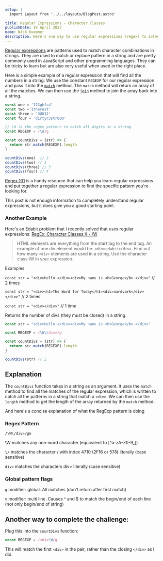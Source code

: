 ```yaml
---
setup: |
  import Layout from '../../layouts/BlogPost.astro'
  
title: Regular Expressions - Character Classes
publishDate: 19 April 2022
name: Nick Huemmer
description: Here's one way to use regular expressions (regex) to solve the problem of finding a sequence of characters in a string.
---
```




[Regular expressions](https://developer.mozilla.org/en-US/docs/Web/JavaScript/Guide/Regular_Expressions) are patterns used to match character combinations in strings.  They are used to match or replace pattern in a string and are pretty commonly used in JavaScript and other programming languages.  They can be tricky to learn but are also very useful when used in the right place. 

Here is a simple example of a regular expression that will find all the numbers in a string.  We use the constant `REGEXP` for our regular expression and pass it into the [`match`](https://developer.mozilla.org/en-US/docs/Web/JavaScript/Reference/Global_Objects/String/match) method.  The `match` method will return an array of all the matches.  We can then use the [`join`](https://developer.mozilla.org/en-US/docs/Web/JavaScript/Reference/Global_Objects/Array/join) method to join the array back into a string.


```javascript
const one = '123ghfsd'
const two ='1therest'
const three = 'OU812'
const four = 'd1rtyr3str00m'

// \d is the regex pattern to catch all digits in a string
const REGEXP = /\d/g

const countDivs = (str) => {
  return str.match(REGEXP).length
} 

countDivs(one)  // 3
countDivs(two) // 1
countDivs(three) // 3
countDivs(four) // 4

```

[Regex 101](https://regex101.com) is a handy resource that can help you learn regular expressions and put together a regular expression to find the specific pattern you're looking for.  

This post is not enough information to completely understand regular expressions, but it does give you a good starting point.

### Another Example

Here's an Edabit problem that I recently solved that uses regular expressions:
[RegEx: Character Classes X ⁠- \W](https://edabit.com/challenge/YxsH3nB9Z5n5Tbupd)


>HTML elements are everything from the start tag to the end tag. An example of one div element would be: `<div>edabit</div>`.
Find out how many `<div>` elements are used in a string. Use the character class \W in your expression.

Examples

`const str = "<div>Hello.</div><div>My name is <b>George</b>.</div>"`
// 2 times

`const str = "<div><h1>The Word for Today</h1><div>aardvark</div></div>"`
// 2 times

`const str = "<div></div>"`
// 1 time

Returns the number of divs (they must be closed) in a string.
```javascript
const str = "<div>Hello.</div><div>My name is <b>George</b>.</div>" 

const REGEXP = /\W\/div>/g

const countDivs = (str) => {
  return str.match(REGEXP).length
} 

countDivs(str) // 2
```

## Explanation

The `countDivs` function takes in a string as an argument.  It uses the `match` method to find all the matches of the regular expression, which is written to catch all the patterns in a string that match a `<div>`.  We can then use the `length` method to get the length of the array returned by the `match` method. 

And here's a concise explanation of what the RegExp pattern is doing:
### Regex Pattern
`/\W\/div>/gm`

\W matches any non-word character (equivalent to [^a-zA-Z0-9_])

`\/` matches the character / with index 4710 (2F16 or 578) literally (case sensitive)

`div>`
 matches the characters div> literally (case sensitive)

### Global pattern flags 
`g` modifier: global. All matches (don't return after first match)

`m` modifier: multi line. Causes ^ and $ to match the begin/end of each line (not only begin/end of string)


## Another way to complete the challenge:

Plug this into the `countDivs` function:

```javascript
const REGEXP = /<div\W/g
```

This will match the first `<div>` in the pair, rather than the closing `</div>` as I did.